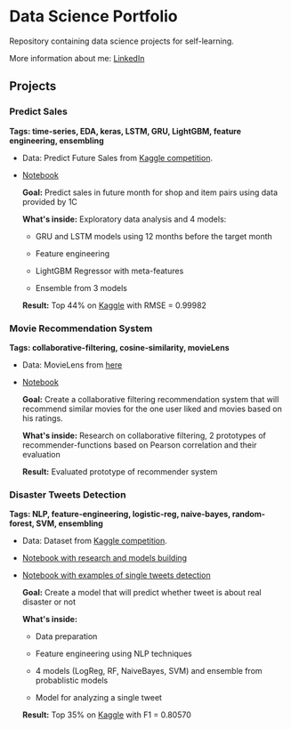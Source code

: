 # Data Science Portfolio

Repository containing data science projects for self-learning.

More information about me: [LinkedIn](https://www.linkedin.com/in/den-ahinski/)

## Projects
### Predict Sales
**Tags: time-series, EDA, keras, LSTM, GRU, LightGBM, feature engineering, ensembling**

* Data: Predict Future Sales from [Kaggle competition](https://www.kaggle.com/c/competitive-data-science-predict-future-sales).

* [Notebook](https://github.com/ahinski/portfolio/blob/main/predictSales.ipynb)

  **Goal:** Predict sales in future month for shop and item pairs using data provided by 1C
  
  **What's inside:** Exploratory data analysis and 4 models: 
  
    * GRU and LSTM models using 12 months before the target month
    
    * Feature engineering
    
    * LightGBM Regressor with meta-features
    
    * Ensemble from 3 models
    
   **Result:** Top 44% on [Kaggle](https://www.kaggle.com/denisahinski/competitions) with RMSE = 0.99982

### Movie Recommendation System
**Tags: collaborative-filtering, cosine-similarity, movieLens**

* Data: MovieLens from [here](https://www.kaggle.com/grouplens/movielens-20m-dataset)

* [Notebook](https://github.com/ahinski/portfolio/blob/main/MovieRecommendationSystem.ipynb)

  **Goal:** Create a collaborative filtering recommendation system that will recommend similar movies for the one user liked and movies based on his ratings.

  **What's inside:** Research on collaborative filtering, 2 prototypes of recommender-functions based on Pearson correlation and their evaluation
  
  **Result:** Evaluated prototype of recommender system
  
### Disaster Tweets Detection
**Tags: NLP, feature-engineering, logistic-reg, naive-bayes, random-forest, SVM, ensembling**

* Data: Dataset from [Kaggle competition](https://www.kaggle.com/c/nlp-getting-started).

* [Notebook with research and models building](https://github.com/ahinski/portfolio/blob/main/disasterTweets.ipynb)

* [Notebook with examples of single tweets detection](https://github.com/ahinski/portfolio/blob/main/disasterTweetsExamples.ipynb)

  **Goal:** Create a model that will predict whether tweet is about real disaster or not 
  
  **What's inside:**
  
    * Data preparation
    
    * Feature engineering using NLP techniques
    
    * 4 models (LogReg, RF, NaiveBayes, SVM) and ensemble from probablistic models
    
    * Model for analyzing a single tweet
    
   **Result:** Top 35% on [Kaggle](https://www.kaggle.com/denisahinski/competitions) with F1 = 0.80570
